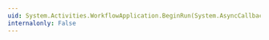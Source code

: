 ```yaml
---
uid: System.Activities.WorkflowApplication.BeginRun(System.AsyncCallback,System.Object)
internalonly: False
---
```

